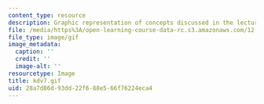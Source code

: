 ```yaml
---
content_type: resource
description: Graphic representation of concepts discussed in the lecture notes.
file: /media/https%3A/open-learning-course-data-rc.s3.amazonaws.com/12-820-turbulence-in-the-ocean-and-atmosphere-spring-2007/28a7d86d93dd22f688e566f76224eca4_kdv7.gif
file_type: image/gif
image_metadata:
  caption: ''
  credit: ''
  image-alt: ''
resourcetype: Image
title: kdv7.gif
uid: 28a7d86d-93dd-22f6-88e5-66f76224eca4
---
```

